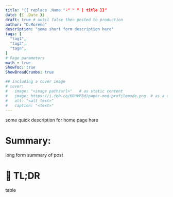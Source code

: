 ```yaml
---
title: "{{ replace .Name "-" " " | title }}"
date: {{ .Date }}
draft: true # until false then posted to production
author: "D.Moreno"
description: "some short form description here"
tags: [
  "tag1",
  "tag2",
  "tagn",
]
# Page parameters
math : true
ShowToc: true
ShowBreadCrumbs: true

## including a cover image
# cover:
#   image: "<image path/url>"   # as static content
#   image: https://i.ibb.co/K0HVPBd/paper-mod-profilemode.png  # as a url
#   alt: "<alt text>"
#   caption: "<text>"
---
```



some quick description for home page here

<!--more-->



# Summary:

long form summary of post


# :pushpin: TL;DR

table
